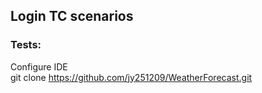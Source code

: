 ## Login TC scenarios</br>
### Tests: </br>
Configure IDE</br>
git clone https://github.com/jy251209/WeatherForecast.git

